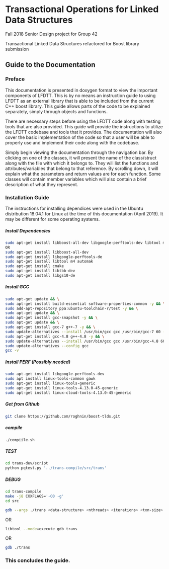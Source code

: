 # Transactional Operations for Linked Data Structures

Fall 2018 Senior Design project for Group 42

Transactional Linked Data Structures refactored for Boost library submission

## Guide to the Documentation

### Preface

This documentation is presented in doxygen format to view the important components of LFDTT.
This is by no means an instruction guide to using LFDTT as an external library that is able 
to be included from the current C++ boost library. This guide allows parts of the code to be 
explained separately, simply through objects and functions.

There are necessary steps before using the LFDTT code along with testing tools that are also
provided. This guide will provide the instructions to utilize the LFDTT codebase and tools
that it provides. The documentation will also cover the basic implementation of the code so that 
a user will be able to properly use and implement their code along with the codebase.
 
Simply begin viewing the documentation through the navigation bar. By clicking on one of the
classes, it will present the name of the class/struct along with the file with which it belongs 
to. They will list the functions and attributes/variables that belong to that reference. By scrolling
down, it will explain what the parameters and return values are for each function. Some classes
will contain member variables which will also contain a brief description of what they represent.

### Installation Guide

The instructions for installing dependices were used in the Ubuntu distribution 18.04.1 for Linux
at the time of this documentation (April 2019). It may be different for some operating systems. 

##### Install Dependencies

```bash
sudo apt-get install libboost-all-dev libgoogle-perftools-dev libtool m4 automake cmake libtbb-dev libgsl0-dev
OR
sudo apt-get install libboost-all-dev
sudo apt-get install libgoogle-perftools-de
sudo apt-get install libtool m4 automak
sudo apt-get install cmake
sudo apt-get install libtbb-dev
sudo apt-get install libgs10-de
```
 
##### Install GCC

```bash
sudo apt-get update && \
sudo apt-get install build-essential software-properties-common -y && \
sudo add-apt-repository ppa:ubuntu-toolchain-r/test -y && \
sudo apt-get update && \
sudo apt-get install gcc-snapshot -y && \
sudo apt-get update && \
sudo apt-get install gcc-7 g++-7 -y && \
sudo update-alternatives --install /usr/bin/gcc gcc /usr/bin/gcc-7 60 --slave /usr/bin/g++ g++ /usr/bin/g++-7 && \
sudo apt-get install gcc-4.8 g++-4.8 -y && \
sudo update-alternatives --install /usr/bin/gcc gcc /usr/bin/gcc-4.8 60 --slave /usr/bin/g++ g++ /usr/bin/g++-4.8;
sudo update-alternatives --config gcc
gcc -v
```

##### Install PERF (Possibly needed)

```bash
sudo apt-get install libgoogle-perftools-dev
sudo apt install linux-tools-common gawk
sudo apt-get install linux-tools-generic
sudo apt-get install linux-tools-4.13.0-45-generic
sudo apt-get install linux-cloud-tools-4.13.0-45-generic
```

##### Get from Github

```bash
git clone https://github.com/roghnin/boost-tlds.git
```

##### compile

```bash
./compiile.sh
```

##### TEST

```bash
cd trans-dev/script
python pqtest.py '../trans-compile/src/trans'
```

##### DEBUG

```bash
cd trans-compile
make -j8 CXXFLAGS='-O0 -g'
cd src
```

```bash
gdb --args ./trans <data-structure> <nthreads> <iterations> <txn-size> <key-range> <percent-insert> <percent-delete>
```

OR

```bash
libtool --mode=execute gdb trans
```

OR

```bash
gdb ./trans
```

### This concludes the guide.
